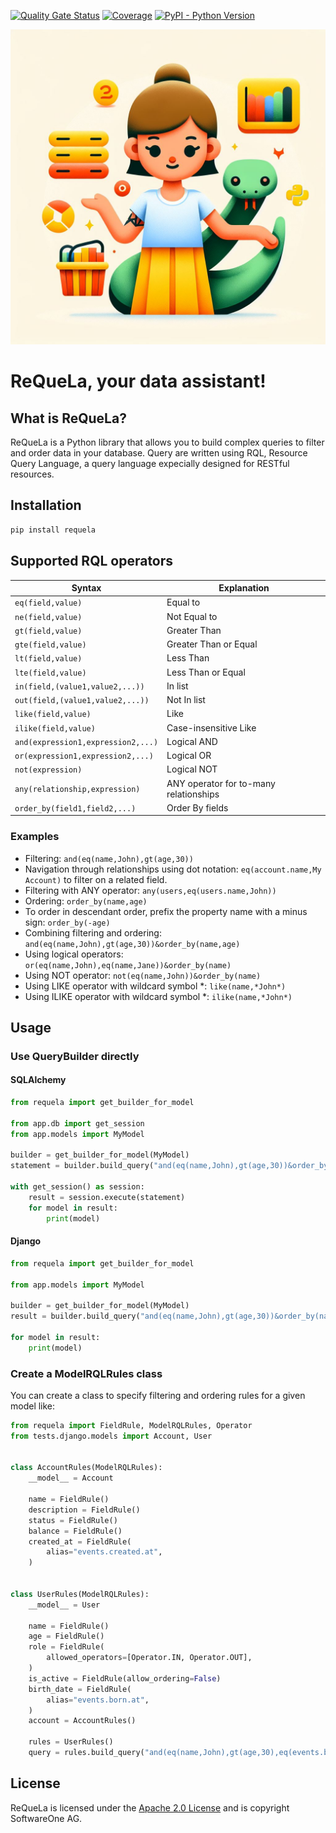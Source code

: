 [![Quality Gate Status](https://sonarcloud.io/api/project_badges/measure?project=softwareone-platform_requela&metric=alert_status)](https://sonarcloud.io/summary/new_code?id=softwareone-platform_requela) [![Coverage](https://sonarcloud.io/api/project_badges/measure?project=softwareone-platform_requela&metric=coverage)](https://sonarcloud.io/summary/new_code?id=softwareone-platform_requela) [![PyPI - Python Version](https://img.shields.io/pypi/pyversions/requela)](https://pypi.org/project/requela/)


![ReQueLa](https://raw.githubusercontent.com/softwareone-platform/requela/main/assets/requela_logo.png)

# ReQueLa, your data assistant!

## What is ReQueLa?

ReQueLa is a Python library that allows you to build complex queries to filter and order data in your database.
Query are written using RQL, Resource Query Language, a query language expecially designed for RESTful resources.


## Installation

```bash
pip install requela
```

## Supported RQL operators

| Syntax | Explanation |
| --- | --- |
| `eq(field,value)` | Equal to |
| `ne(field,value)` | Not Equal to |
| `gt(field,value)` | Greater Than |
| `gte(field,value)` | Greater Than or Equal |
| `lt(field,value)` | Less Than |
| `lte(field,value)` | Less Than or Equal |
| `in(field,(value1,value2,...))` | In list |
| `out(field,(value1,value2,...))` | Not In list |
| `like(field,value)` | Like |
| `ilike(field,value)` | Case-insensitive Like |
| `and(expression1,expression2,...)` | Logical AND |
| `or(expression1,expression2,...)` | Logical OR |
| `not(expression)` | Logical NOT |
| `any(relationship,expression)` | ANY operator for to-many relationships |
| `order_by(field1,field2,...)` | Order By fields |

### Examples
* Filtering: `and(eq(name,John),gt(age,30))`
* Navigation through relationships using dot notation: `eq(account.name,My Account)` to filter on a related field.
* Filtering with ANY operator: `any(users,eq(users.name,John))`
* Ordering: `order_by(name,age)`
* To order in descendant order, prefix the property name with a minus sign: `order_by(-age)`
* Combining filtering and ordering: `and(eq(name,John),gt(age,30))&order_by(name,age)`
* Using logical operators: `or(eq(name,John),eq(name,Jane))&order_by(name)`
* Using NOT operator: `not(eq(name,John))&order_by(name)`
* Using LIKE operator with wildcard symbol *: `like(name,*John*)`
* Using ILIKE operator with wildcard symbol *: `ilike(name,*John*)`

## Usage

### Use QueryBuilder directly

#### SQLAlchemy

```python
from requela import get_builder_for_model

from app.db import get_session
from app.models import MyModel

builder = get_builder_for_model(MyModel)
statement = builder.build_query("and(eq(name,John),gt(age,30))&order_by(name,-age)")

with get_session() as session:
    result = session.execute(statement)
    for model in result:
        print(model)
```

#### Django

```python
from requela import get_builder_for_model

from app.models import MyModel

builder = get_builder_for_model(MyModel)
result = builder.build_query("and(eq(name,John),gt(age,30))&order_by(name,-age)")

for model in result:
    print(model)
```

### Create a ModelRQLRules class

You can create a class to specify filtering and ordering rules for a given model like:

```python
from requela import FieldRule, ModelRQLRules, Operator
from tests.django.models import Account, User


class AccountRules(ModelRQLRules):
    __model__ = Account

    name = FieldRule()
    description = FieldRule()
    status = FieldRule()
    balance = FieldRule()
    created_at = FieldRule(
        alias="events.created.at",
    )


class UserRules(ModelRQLRules):
    __model__ = User

    name = FieldRule()
    age = FieldRule()
    role = FieldRule(
        allowed_operators=[Operator.IN, Operator.OUT],
    )
    is_active = FieldRule(allow_ordering=False)
    birth_date = FieldRule(
        alias="events.born.at",
    )
    account = AccountRules()

    rules = UserRules()
    query = rules.build_query("and(eq(name,John),gt(age,30),eq(events.born.at,2024-01-01))&order_by(name,-age)")
```




## License

ReQueLa is licensed under the [Apache 2.0 License](https://www.apache.org/licenses/LICENSE-2.0) and is copyright SoftwareOne AG.

